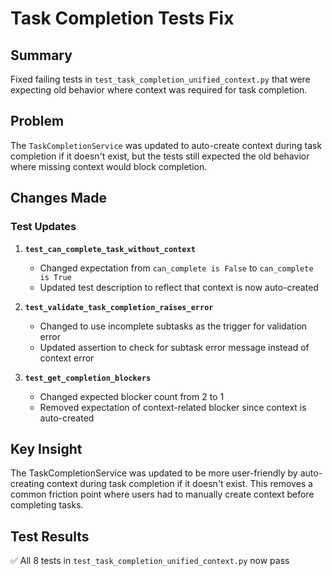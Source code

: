 # Task Completion Tests Fix

## Summary
Fixed failing tests in `test_task_completion_unified_context.py` that were expecting old behavior where context was required for task completion.

## Problem
The `TaskCompletionService` was updated to auto-create context during task completion if it doesn't exist, but the tests still expected the old behavior where missing context would block completion.

## Changes Made

### Test Updates
1. **`test_can_complete_task_without_context`**
   - Changed expectation from `can_complete is False` to `can_complete is True`
   - Updated test description to reflect that context is now auto-created

2. **`test_validate_task_completion_raises_error`**
   - Changed to use incomplete subtasks as the trigger for validation error
   - Updated assertion to check for subtask error message instead of context error

3. **`test_get_completion_blockers`**
   - Changed expected blocker count from 2 to 1
   - Removed expectation of context-related blocker since context is auto-created

## Key Insight
The TaskCompletionService was updated to be more user-friendly by auto-creating context during task completion if it doesn't exist. This removes a common friction point where users had to manually create context before completing tasks.

## Test Results
✅ All 8 tests in `test_task_completion_unified_context.py` now pass